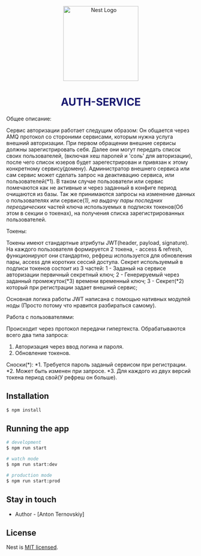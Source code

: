 <style>
h1 {
  text-align: center;
  color: #191970;
}
</style>

<p align="center">
  <a href="http://nestjs.com/" target="blank"><img src="https://nestjs.com/img/logo-small.svg" width="200" alt="Nest Logo" /></a>
</p>

<h1> AUTH-SERVICE </h1>

Общее описание:

Сервис авторизации работает следущим образом: Он общается через AMQ протокол со стороними сервисами, которым нужна услуга внешний авторизации. При первом обращении внешние сервисы должны зарегистрировать себя. Далее они могут передать список своих пользователей, (включая хеш паролей и 'соль' для авторизации), после чего список юзеров будет зарегестрирован и привязан к этому конкретному сервису(домену).
Администратор внешнего сервиса или сам сервис может сделать запрос на деактивацию сервиса, или пользователей(*1). В таком случае пользователи или сервис помечаются как не активные и через заданный в конфиге период очищаются из базы. Так же принимаются запросы на изменение данных о пользователях или сервисе(*1), на
выдачу пары последних переодических* частей ключа используемых в подписях токенов(Об этом в секции о токенах), на получения списка зарегистрированных пользователей.


Токены:

Токены имеют стандартные атрибуты JWT(header, payload, signature). На каждого пользователя формируется 2 токена, - access & refresh, функционируют они стандартно, рефреш используется для обновления пары, access для коротких сессий доступа. Секрет используемый в подписи токенов состоит из 3 частей:
  1 - Заданый на сервисе авторизации первичный секретный ключ;
  2 - Генерируемый через заданный промежуток(*3) времени временный ключ;
  3 - Секрет(*2) который при регистрации задает внешний сервис;

Основная логика работы JWT написана c помощью нативных модулей ноды (Просто потому что нравится разбираться самому).


Работа с пользователями:

Происходит через протокол передачи гипертекста. Обрабатываются всего два типа запроса:
  1. Авторизация через ввод логина и пароля.
  2. Обновление токенов.


Сноски(*):
*1. Требуется пароль заданый сервисом при регистрации.
*2. Может быть изменен при запросе.
*3. Для каждого из двух версий токена период свой(У рефреш он больше).


## Installation

```bash
$ npm install
```

## Running the app

```bash
# development
$ npm run start

# watch mode
$ npm run start:dev

# production mode
$ npm run start:prod
```

## Stay in touch

- Author - [Anton  Ternovskiy]

## License

Nest is [MIT licensed](LICENSE).
